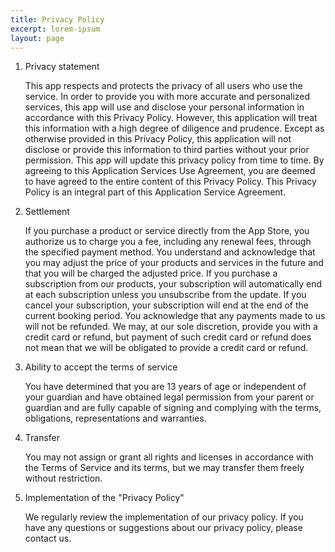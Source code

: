 ```yaml
---
title: Privacy Policy
excerpt: lorem-ipsum
layout: page
---
```


1. Privacy statement

    This app respects and protects the privacy of all users who use the service. In order to provide you with more accurate and personalized services, this     app will use and disclose your personal information in accordance with this Privacy Policy. However, this application will treat this information with a high degree of diligence and prudence. Except as otherwise provided in this Privacy Policy, this application will not disclose or provide this information to third parties without your prior permission. This app will update this privacy policy from time to time. By agreeing to this Application Services Use Agreement, you are deemed to have agreed to the entire content of this Privacy Policy. This Privacy Policy is an integral part of this Application Service Agreement.

2. Settlement

    If you purchase a product or service directly from the App Store, you authorize us to charge you a fee, including any renewal fees, through the specified payment method. You understand and acknowledge that you may adjust the price of your products and services in the future and that you will be charged the adjusted price. If you purchase a subscription from our products, your subscription will automatically end at each subscription unless you unsubscribe from the update. If you cancel your subscription, your subscription will end at the end of the current booking period. You acknowledge that any payments made to us will not be refunded. We may, at our sole discretion, provide you with a credit card or refund, but payment of such credit card or refund does not mean that we will be obligated to provide a credit card or refund.

3. Ability to accept the terms of service

    You have determined that you are 13 years of age or independent of your guardian and have obtained legal permission from your parent or guardian and are fully capable of signing and complying with the terms, obligations, representations and warranties.

4. Transfer

    You may not assign or grant all rights and licenses in accordance with the Terms of Service and its terms, but we may transfer them freely without restriction.

5. Implementation of the "Privacy Policy"

    We regularly review the implementation of our privacy policy. If you have any questions or suggestions about our privacy policy, please contact us.
